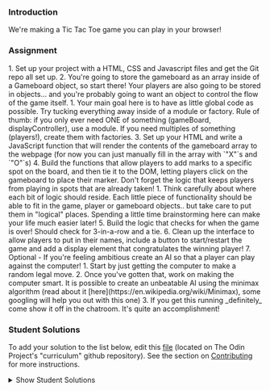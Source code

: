 ### Introduction
We're making a Tic Tac Toe game you can play in your browser!

### Assignment

<div class="lesson-content__panel" markdown="1">
1. Set up your project with a HTML, CSS and Javascript files and get the Git repo all set up.
2. You're going to store the gameboard as an array inside of a Gameboard object, so start there!  Your players are also going to be stored in objects... and you're probably going to want an object to control the flow of the game itself.
   1. Your main goal here is to have as little global code as possible.  Try tucking everything away inside of a module or factory.  Rule of thumb: if you only ever need ONE of something (gameBoard, displayController), use a module.  If you need multiples of something (players!), create them with factories.
3. Set up your HTML and write a JavaScript function that will render the contents of the gameboard array to the webpage (for now you can just manually fill in the array with `"X"`s and `"O"`s)
4. Build the functions that allow players to add marks to a specific spot on the board, and then tie it to the DOM, letting players click on the gameboard to place their marker. Don't forget the logic that keeps players from playing in spots that are already taken!
   1. Think carefully about where each bit of logic should reside. Each little piece of functionality should be able to fit in the game, player or gameboard objects.. but take care to put them in "logical" places.  Spending a little time brainstorming here can make your life much easier later!
5. Build the logic that checks for when the game is over!  Should check for 3-in-a-row and a tie.
6. Clean up the interface to allow players to put in their names, include a button to start/restart the game and add a display element that congratulates the winning player!
7. Optional - If you're feeling ambitious create an AI so that a player can play against the computer!
   1. Start by just getting the computer to make a random legal move.
   2. Once you've gotten that, work on making the computer smart.  It is possible to create an unbeatable AI using the minimax algorithm (read about it [here](https://en.wikipedia.org/wiki/Minimax), some googling will help you out with this one)
   3. If you get this running _definitely_ come show it off in the chatroom.  It's quite an accomplishment!
</div>

### Student Solutions
To add your solution to the list below, edit this [file](https://github.com/TheOdinProject/curriculum/blob/master/javascript/organizing-js/tic-tac-toe-project.md) (located on The Odin Project's "curriculum" github repository). See the section on [Contributing](http://github.com/TheOdinProject/curriculum/blob/master/contributing.md) for more instructions.

<details markdown="block">
  <summary> Show Student Solutions </summary>

- Add your solution below this line!
- [Tomodi98's Solution](https://github.com/Tomodi98/tic-tac-toe) - [View in Browser](https://tomodi98.github.io/tic-tac-toe/)
- [pklepa's Solution](https://github.com/pklepa/tic-tac-toe) - [View in Browser](https://pklepa.github.io/tic-tac-toe/)
- [Afzaman's Solution](https://github.com/afzaman/noughts-and-crosses) - [View in Browser](https://afzaman.github.io/noughts-and-crosses/)
- [Ideopunk's Solution](https://github.com/Ideopunk/tic-tac-toe) - [View in Browser](https://ideopunk.github.io/tic-tac-toe/)
- [Osechi3's Solution](https://github.com/osechi3/tic-tac-toe-game) - [View in Browser](https://osechi3.github.io/tic-tac-toe-game/)
- [Aidan's Solution](https://github.com/aidanwaugh/TheOdinProject/tree/master/09-tic-tac-toe) - [View in Browser](https://aidanwaugh.github.io/TheOdinProject/09-tic-tac-toe/)
- [RobisonWebDev's Solution](https://github.com/robisonwebdev/tic-tac-toe) - [View in Browser](http://davidrulonrobison.com/tic-tac-toe/)
- [JMira84's Solution](https://github.com/JMira84/Tic-Tac-Toe) - [View in Browser](https://jmira84.github.io/Tic-Tac-Toe/)
- [Kevin's Solution](https://github.com/Kevin-Satti-Projects/Projects/tree/master/Tic_Tac_Toe) - [View in Browser](https://kevin-satti-projects.github.io/Projects/Tic_Tac_Toe/)
- [Salvador Villalon's Solution](https://github.com/salvillalon45/theOdinProject-TicTacToe) - [View in Browser](https://salvillalon45.github.io/theOdinProject-TicTacToe/)
- [Alex Cole's Solution](https://github.com/AlexJ-Cole/TicTacToes) - [View in Browser](https://alexj-cole.github.io/TicTacToes/)
- [Andres Ruiz's Solution](https://github.com/Andrsrz/tic-tac-toe) - [View in Browser](https://andrsrz.github.io/tic-tac-toe/)
- [foolmonkey's Solution](https://github.com/foolmonkey/tic-tac-toe) - [View in Browser](https://foolmonkey.github.io/tic-tac-toe/)
- [kaliberpoziomka's Solution](https://github.com/kaliberpoziomka/tic-tac-toe) - [View in Browser](https://kaliberpoziomka.github.io/tic-tac-toe/)
- [mohamednasr20's Solution](https://github.com/mohamednasr20/ticTacToe.git) - [View in Browser]( https://mohamednasr20.github.io/ticTacToe/)
- [Andreaiaia's Solution](https://github.com/andreaiaia/tictactoe) - [View in Browser](https://andreaiaia.github.io/tictactoe/)
- [Platyphyllum's Solution](https://github.com/marboleda/tic-tac-toe) - [View in Browser](https://marboleda.github.io/tic-tac-toe/)
- [HeliumAce's Solution](https://github.com/HeliumAce/tic-tac-toe) - [View in Browser](https://heliumace.github.io/tic-tac-toe/)
- [jcai's Solution](https://github.com/jcai8649/tic-tac-toe) - [View in Browser](https://jcai8649.github.io/tic-tac-toe/)
- [blackstate's Solution](https://github.com/blackstate/tic-tac-toe) - [View in Browser](https://blackstate.github.io/tic-tac-toe/)
- [syeo-1's Solution](https://github.com/syeo-1/tictactoe) - [View in Browser](https://syeo-1.github.io/tictactoe/)
- [mortvicious's Solution](https://github.com/mortvicious/tic-tac-toe) - [View in Browser](https://mortvicious.github.io/tic-tac-toe/)
- [Chun's Solution](https://github.com/ashchunfai/tic-tac-toe) - [View in Browser](https://ashchunfai.github.io/tic-tac-toe/)
- [Diane998's Solution](https://github.com/Diane998/tic-tac-toe) - [View in Browser](https://diane998.github.io/tic-tac-toe/)
- [Tim's Solution](https://github.com/tpsst5/tic-tac-toe) - [View in Browser](https://tpsst5.github.io/tic-tac-toe/)
- [Vedant's Solution](https://github.com/vedantshetty/Odin_Project_Code/tree/master/Tic_Tac_Toe) - [View in Browser](https://vedantshetty.github.io/Odin_Project_Code/Tic_Tac_Toe/)
- [Lucio's Solution](https://github.com/JCarlosLucio/tic-tac-toe) - [View in Browser](https://jcarloslucio.github.io/tic-tac-toe/)
- [Austin's Solution](https://github.com/cudworth/tic-tac-toe) - [View in Browser](https://cudworth.github.io/tic-tac-toe/)
- [LenaChestnut's Solution](https://github.com/LenaChestnut/tic-tac-toe) - [View in Browser](https://lenachestnut.github.io/tic-tac-toe/)
- [MorganBonhomme's Solution](https://github.com/morganbonhomme/TicTacToe) - [View in Browser](https://morganbonhomme.github.io/TicTacToe/)
- [Johongirr's Solution](https://github.com/Johongirr/tic-tac-toe) - [View in Browser](https://johongirr.github.io/tic-tac-toe/)
- [TunzTunzTunz's Solution](https://github.com/tunztunztunz/Tic-Tac-Toe) - [View in Browser](https://tunztunztunz.github.io/Tic-Tac-Toe/)
- [Levan Mebonia's Solution](https://github.com/Levo96/TicTacToe_JS) - [View in Browser](https://levo96.github.io/TicTacToe_JS/)
- [Carl D'Oleo-Lundgren's Solution](https://github.com/carldoleolundgren/tic-tac-toe) - [View in Browser](https://carldoleolundgren.github.io/tic-tac-toe/)
- [justonhart's Solution](https://github.com/justonhart/tictactoe) - [View in Browser](https://justonh.art/tictactoe/)
- [Arf65's Solution](https://github.com/arf65/tic-tac-toe) - [View in Browser](https://arf65.github.io/tic-tac-toe/)
- [Lusiann's Solution](https://github.com/Lusiann/tris) - [View in Browser](https://lusiann.github.io/tris/)
- [Walmart-Cashier's Solution](https://github.com/Walmart-cashier/tic-tac-toe) - [View in Browser](https://walmart-cashier.github.io/tic-tac-toe/)
- [Denis Oluka's Solution](https://github.com/OlukaDenis/TicTacToe-Javascript) - [View in Browser](https://raw.githack.com/OlukaDenis/TicTacToe-Javascript/development/index.html)
- [Alan Contreras's Solution](https://github.com/AlanContrerasM/Tic-Tac-Toe) - [View in Browser](https://alancontrerasm.github.io/Tic-Tac-Toe/)
- [Zayeer's Solution (my own AI)](https://github.com/Zayeer/TIC-TAC-TOE) - [View in Browser](https://zayeer.github.io/TIC-TAC-TOE/)
- [Arthur Abia's Solution](https://github.com/arthurabia/Tic-Tac-Toe) - [View in Browser](https://arthurabia.github.io/Tic-Tac-Toe/)
- [AJMcDee's Solution (with own AI)](https://github.com/AJMcDee/TicTacToe) - [View in Browser](https://ajmcdee.github.io/TicTacToe/)
- [Jdonahue135's Solution](https://github.com/jdonahue135/tic-tac-toe) - [View in Browser](https://jdonahue135.github.io/tic-tac-toe/)
- [Andrija Jelenkovic's Solution](https://github.com/Amdrija/js-tic-tac-toe) - [View in Browser](https://amdrija.github.io/js-tic-tac-toe/)
- [rlaake's Solution](https://github.com/rlaake/Tic-Tac-Toe) - [View in Browser](https://rlaake.github.io/Tic-Tac-Toe/)
- [reneweiser's Solution](https://github.com/reneweiser/tictactoe) - [View in Browser](https://reneweiser.github.io/tictactoe/)
- [jc's Solution](https://github.com/avazkhan2808/project-tic-tac) - [View in Browser](https://avazkhan2808.github.io/project-tic-tac/)
- [MentalSkin's Solution (my own AI)](https://github.com/MentalSkin/tic-tac-toe) - [View on Browser](https://mentalskin.github.io/tic-tac-toe/)
- [hu-ng's Solution](https://github.com/hu-ng/tictactoe) - [View in Browswer](https://hu-ng.github.io/tictactoe/)
- [Muhymenul's Solution](https://github.com/muhymenulhaque/tic-tac-toe) - [View in Browser](https://muhymenulhaque.github.io/tic-tac-toe/)
- [André Rodrigues's Solution](https://github.com/ARodrigues92/tic-tac-toe) - [View in Browser](https://arodrigues92.github.io/tic-tac-toe/)
- [Charlotte Hues' Solution](https://github.com/charlotte-hues/Tic-Tac-Toe) - [View in Browser](https://charlotte-hues.github.io/Tic-Tac-Toe/)
- [Muhammad Ahmad's Solution](https://github.com/thisisMAhmad/tic-tac-toe) - [View in Browser](https://thisismahmad.github.io/tic-tac-toe/)
- [armagansnl's Solution (with Minimax)](https://github.com/armagansenol/project-tic-tac-toe) - [View in Browser](https://armagansenol.github.io/project-tic-tac-toe/)
- [Paul's Solution](https://github.com/ppayne12/tictactoe) - [View in Browser](https://ppayne12.github.io/tictactoe/)
- [Cody Degen's Solution (with Minimax)](https://github.com/codydegen/tictactoe) - [View in Browser](https://codydegen.github.io/tictactoe/)
- [Edd Sansome's Solution](https://github.com/casualc0der/tic-tac-toe/) - [View in Browser](https://casualc0der.github.io/tic-tac-toe/)
- [Lenny's Solution](https://github.com/Lenn-e/tic-tac-toe) - [View in Browser](https://lenn-e.github.io/tic-tac-toe/)
- [Dennis Cope's Solution](https://github.com/coped/tictactoe-js) - [View in Browser](https://coped.github.io/tictactoe-js/)
- [Langarus' Solution](https://github.com/langarus/TickTackToe) - [View in Browser](https://langarus.github.io/TickTackToe/)
- [Basskip's Solution](https://github.com/Basskip/tic-tac-toe)
- [Joseph's Solution](https://github.com/JosephPBallantyne/odinProject/tree/master/ticTacToe)
- [Odunsi Joseph's Solution](https://github.com/dhatguy/tictactoe) - [View in Browser](https://dhatguy.github.io/tictactoe)
- [mjwills-inf's Solution](https://github.com/mjwills-inf/-TOP-TicTacToe) - [View in Browser](https://mjwills-inf.github.io/-TOP-TicTacToe/)
- [Katarzyna Kaswen-Wilk's Solution](https://github.com/kikupiku/tic-tac-toe) - [View in Browser](https://kikupiku.github.io/tic-tac-toe/)
- [yldrmali's Solution](https://github.com/yldrmali/tictactoe) - [View in Browser](https://yldrmali.github.io/tictactoe/)
- [LorenzoMarinucci's Solution](https://github.com/LorenzoMarinucci/tic-tac-toe) - [View in Browser](https://lorenzomarinucci.github.io/tic-tac-toe/)
- [tracy2811's Solution](https://github.com/tracy2811/tic-tac-toe) - [View in Browser](https://tracy2811.github.io/tic-tac-toe/)
- [Justinkar's Solution (with Minimax)](https://github.com/justinkar/tic-tac-toe) - [View in Browser](https://justinkar.github.io/tic-tac-toe/)
- [dhatGuy & nearmint's Solution (with Minimax)](https://github.com/nearmint/tictactoe) - [View in Browser](https://nearmint.github.io/tictactoe/)
- [James's Solution](https://github.com/ericksen-github/Tic_Tac_Toe) - [View in Browser](https://ericksen-github.github.io/Tic_Tac_Toe/)
- [Simon's Solution](https://github.com/Sim-frpt/tic-tac-toe) - [View in Browser](https://sim-frpt.github.io/tic-tac-toe/)
- [Joshysmart's solution (with Minimax)](https://github.com/igorashs/tic-tac-toe) - [View in Browser](https://joshysmart.github.io/tic-tac-toe/)
- [Zakariye Yusuf's Solution](https://github.com/ZYusuf10/TicTacTo) - [View in Browser](https://zyusuf10.github.io/TicTacTo/index.html)
- [Shivam's Solution](https://github.com/shivamsaigupta/tic-tac-toe) - [View in Browser](https://shivamsaigupta.github.io/tic-tac-toe/) -[Sherman's Solution](https://github.com/shermansjliu/tic-tac-toe-js) - [View in Browser](https://shermansjliu.github.io/tic-tac-toe-js/)
- [Kevin Vuong's solution](https://github.com/fffear/tic-tac-toe-js) - [View in Browser](https://fffear.github.io/tic-tac-toe-js/)
- [Disco-Trooper's solution (with Minimax)](https://github.com/disco-trooper/tic-tac-toe) - [View in Browser](http://disco-trooper.github.io/tic-tac-toe/)
- [Braxton's solution](https://github.com/braxtonlemmon/tic-tac-toe-js) - [View in Browser](https://braxtonlemmon.github.io/tic-tac-toe-js/)
- [Alex's solution](https://github.com/AlexDorrington/Tic-Tac-Toe) - [View in Browser](https://alexdorrington.github.io/Tic-Tac-Toe/)
- [Kris Tobiasson's solution (with Minimax)](https://github.com/highpockets/tic-tac-toe) - [View in Browser](https://highpockets.github.io/tic-tac-toe/)
- [todoroff's solution (with Minimax)](https://github.com/todoroff/tic-tac-toe) - [View in Browser](https://todoroff.github.io/tic-tac-toe/)
- [Julio's solution](https://github.com/julio22b/tic-tac-toe) - [View in Browser](https://julio22b.github.io/tic-tac-toe/)
- [Saad Tarhi's Solution (AI: Alpha-Beta Pruning (Improved Mini-Max) & Great UI/UX design)](https://github.com/tarhi-saad/tic-tac-toe) - [Play in Browser](https://tarhi-saad.github.io/tic-tac-toe/)
- [Luky's Solution](https://github.com/lcyne/tic-tac-toe) - [View in Browser](https://lcyne.github.io/tic-tac-toe/)
- [Anmol's Solution](https://github.com/6point022/tic-tac-toe) - [View in Browser](https://6point022.github.io/tic-tac-toe/)
- [Andrew M's Solution](https://github.com/a6macleod/js_tictactoe) - [View in Browser](https://a6macleod.github.io/js_tictactoe/)
- [Leticia's solution](https://github.com/gradiva/odin-fullstack-javascript/tree/master/02-JavaScript/01-Organizing_JavaScript_Code/02-Factory_Functions_and_Module_Pattern/tic-tac-toe) - [View in Browser](https://hidden-castle-05197.herokuapp.com/)
- [Esteban's Solution](https://github.com/estebanmoroy/tic-tac-toe) - [View in Browser](https://estebanmoroy.github.io/tic-tac-toe/)
- [Igorashs's Solution](https://github.com/igorashs/tic-tac-toe) - [View in Browser](https://igorashs.github.io/tic-tac-toe/)
- [Jacavena's Solution](https://github.com/Jacavena/tic-tac-toe) - [View in Browser](https://jacavena.github.io/tic-tac-toe/)
- [Bollinca's Solution](https://github.com/bollinca/tic-tac-toe) - [View in Browser](https://bollinca.github.io/tic-tac-toe/)
- [JB's Solution](https://github.com/ugSh7hbY/tictactoe) - [View in Browser](https://ugsh7hby.github.io/tictactoe/)
- [Vedat Aydin's Solution](https://github.com/mvedataydin/tic-tac-toe) - [View in Browser](https://mvedataydin.github.io/tic-tac-toe/)
- [Kai's Solution](https://github.com/KaiVandivier/tic-tac-toe-js) - [View in Browser](https://kaivandivier.github.io/tic-tac-toe-js/)
- [Joey Van Lierop's Solution](https://github.com/joeyvanlierop/tic-tac-toe) - [View in Browser](https://joeyvanlierop.github.io/tic-tac-toe/)
- [Evan's Solution](https://github.com/evan-kapantais/tic-tac-toe) - [View in Browser](https://evan-kapantais.github.io/tic-tac-toe/)
- [Eljoey's Solution](https://github.com/eljoey/Tic-Tac-Toe) - [View in Browser](https://eljoey.github.io/Tic-Tac-Toe/)
- [Vollantre's solution](https://github.com/vollantre/tic_tac_toeJS) - [View in Browser](https://vollantre.github.io/tic_tac_toeJS/)
- [Henry Kirya's solution](https://github.com/harrika/tictac) - [View in Browser](https://harrika.github.io/tictac/)
- [Bojo's solution](https://github.com/BojoZahariev/TicTacToe) - [View in Browser](https://bojozahariev.github.io/TicTacToe/)
- [Daniel Ryu's solution](https://github.com/dryu99/tic-tac-toe) - [View in Browser](https://dryu99.github.io/tic-tac-toe/)
- [ARaut9's solution](https://github.com/ARaut9/Tic-Tac-Toe) - [View in Browser](https://araut9.github.io/Tic-Tac-Toe/)
- [Jason McKee's solution](https://github.com/jttmckee/odin-tic-tac-toe) - [View in Browser](https://jttmckee.github.io/odin-tic-tac-toe/)
- [Simon Tharby's solution](https://github.com/jinjagit/ticTacToe) - [View in browser](https://jinjagit.github.io/ticTacToe/)
- [Ricala's Solution](https://github.com/Ricala/tic-tac-toe) - [View in Browser](https://ricala.github.io/tic-tac-toe/)
- [Djo1e's Solution](https://github.com/Djo1e/tic-tac-toe) - [View in Browser](https://djo1e.github.io/tic-tac-toe/)
- [balowulf's Solution](https://github.com/balowulf/ticTacToe) - [View in Browser](https://balowulf.github.io/ticTacToe/)
- [Aggy's Solution](https://github.com/atarsa/tic-tac-toe-js) - [View in Browser](https://atarsa.github.io/tic-tac-toe-js/)
- [Hammad Ahmed's Solution](https://github.com/shammadahmed/tic-tac-toe) - [View in Browser](https://shammadahmed.github.io/tic-tac-toe/)
- [Chris MacSwan's Solution](https://github.com/cmacswan07/tic_tac_toe) - [View in Browser](https://cmacswan07.github.io/tic_tac_toe/)
- [Max Garber's Solution](https://github.com/bubblebooy/Odin-Javascript) - [View in Browser](https://bubblebooy.github.io/Odin-Javascript/ticTacToe.html)
- [Nate Dimock's Solution](https://github.com/Flakari/tic-tac-toe) - [View in Browser](https://flakari.github.io/tic-tac-toe/)
- [scarey18's solution (with unbeatable ai)](https://github.com/scarey18/unbeatable-tic-tac-toe) - [View in Browser](https://scarey18.github.io/unbeatable-tic-tac-toe/)
- [Javier Machin's solution](https://github.com/Javier-Machin/js-tic-tac-toe) - [View in browser](https://javier-machin.github.io/js-tic-tac-toe/)
- [Qin's solution](https://github.com/hyathynth/TicTacToe) - [View in browser](https://hyathynth.github.io/TicTacToe/)
- [leosoaivan's solution](https://github.com/leosoaivan/js-tictactoe) - [View in browser](http://leosoaivan.com/js-tictactoe)
- [nmac's solution (with minimax)](https://github.com/nmacawile/js-tic-tac-toe) - [Game](https://htmlpreview.github.io/?https://github.com/nmacawile/js-tic-tac-toe/blob/master/index.html)
- [Johan Morin's Solution](https://github.com/MorrisMalone/tic-tac-toe) - [View in Browser](https://morrismalone.github.io/tic-tac-toe/)
- [brxck's solution](https://github.com/brxck/tic-tac-toe-js) - [View in Browser](http://brockmcelroy.com/tic-tac-toe-js/)
- [theghall's solution](https://github.com/theghall/odin-tic-tac-toe) - [View in Browser](https://theghall.github.io/odin-tic-tac-toe/)
- [Andrew's Solution](https://github.com/andrewr224/Tic-Tac-Toe-JS) - [View in Browser](https://andrewr224.github.io/Tic-Tac-Toe-JS/)
- [mindovermiles262's Solution](https://github.com/mindovermiles262/tictactoejs) - [View in Browser](https://mindovermiles262.github.io/tictactoejs/)
- [Jonathan Yiv's solution](https://github.com/JonathanYiv/web-tic-tac-toe) - [View in browser](https://jonathanyiv.github.io/web-tic-tac-toe/)
- [Rob Hitt's solution](https://github.com/robhitt/tic-tac-toe-js) - [View in browser](https://robhitt.github.io/tic-tac-toe-js/)
- [walnutdust's solution](https://github.com/walnutdust/tic-tac-toe) - [View in browser](https://walnutdust.github.io/tic-tac-toe/)
- [Jmoore30's solution](https://github.com/jmooree30/JS-Tic-Tac-Toe) - [View in browser](https://jmooree30.github.io/JS-Tic-Tac-Toe/)
- [Ezequiel Espinoza's solution](https://github.com/ezeaspie/tictactoe) - [View in browser](https://ezeaspie.github.io/tictactoe/index.html)
- [codyloyd's solution](https://github.com/codyloyd/plainJS-tic-tac-toe) - [View in browser](http://codyloyd.com/plainJS-tic-tac-toe/)
- [Rémy's solution](https://codepen.io/beumsk/pen/ZevLbx) - [View in browser](https://codepen.io/beumsk/full/ZevLbx)
- [Nick's solution](https://sinclairnick.github.io/tictactoe/) - [View in browser](https://sinclairnick.github.io/tictactoe/)
- [Caner Sezgin's solution](https://github.com/casedo/Tic-Tac-Toe) - [View in browser](http://bit.ly/ticTacToe)
- [Katineto's solution](https://github.com/Katineto/tic-tac-toe) - [View in browser](https://katineto.github.io/tic-tac-toe/)
- [sampsonmao's solution](https://github.com/sampsonmao/tic-tac-toe) - [View in browser](https://sampsonmao.github.io/tic-tac-toe/)
- [Uy Bình's solution](https://github.com/uybinh/tic_tac_toe_web) - [View in browser](https://uybinh.github.io/tic_tac_toe_web/)
- [Punnadittr's solution](https://github.com/punnadittr/js_tictactoe) - [View in browser](https://punnadittr.github.io/js_tictactoe/)
- [Heyalvaro's solution](https://github.com/heyalvaro/tictactoe.js) - [View in browser](http://heyalvaro.com/tictactoe.js)
- [Francisco Carlos's solution](https://github.com/fcarlosdev/the_odin_project/tree/master/js_tic_tac_toe) - [View in browser](http://htmlpreview.github.io/?https://github.com/fcarlosdev/the_odin_project/blob/master/js_tic_tac_toe/index.html)
- [Alexfuro's Solution](https://github.com/alexfuro/odin_tic_tac_toe) - [View in Browser](https://alfuro-tic-tac-toe.netlify.com/)
- [aznafro's Solution](https://github.com/aznafro/tictactoe) - [View in Browser](https://aznafro.github.io/tictactoe/)
- [Areeba's Solution](https://github.com/AREEBAISHTIAQ/tic-tac-toe-js) - [View in browser](https://areebaishtiaq.github.io/tic-tac-toe-js/)
- [Taylor J's Solution](https://github.com/taylorjohannsen/tictactoe) - [View in browser](https://taylorjohannsen.github.io/tictactoe/)
- [Halkim44's game (PvP and P vs unbeatable CPU)](https://github.com/halkim44/tic-tac-toe-TOP) - [play Tic-Tac-Toe](https://halkim44.github.io/tic-tac-toe-TOP/)
- [Valentino Valenti's solution (p1 vs p2 - minimax)](https://github.com/1ba1/tic-tac-toe) - [Play it in browser](https://1ba1.github.io/tic-tac-toe/)
- [Ubaid Manzoor Wani](https://github.com/Ubaid-Manzoor/Tic-Tac-To) - [View in Browser](https://ubaid-manzoor.github.io/Tic-Tac-To/)
- [JamCry's Solution](https://github.com/jamcry/js-tictactoe) - [View in Browser](https://jamcry.github.io/js-tictactoe/)
- [Maxime's Solution](https://github.com/Maxime-Beaufils/JS-TicTacToe-PvsAI) - [View in Browser](https://maxime-beaufils.github.io/JS-TicTacToe-PvsAI/)
- [Ousmane's solution](https://kitague.github.io/Tic-Tac-Toe-Game/) - [View in Browser](https://kitague.github.io/Tic-Tac-Toe-Game/)
- [Gene Mecija's Solution](https://github.com/genemecija/Tic-Tac-Toe) - [View in Browser](https://genemecija.github.io/Tic-Tac-Toe/)
- [Javier Arias's Solution](https://github.com/jfariasf/TOP-tictactoe) - [View in Browser](https://jfariasf.github.io/TOP-tictactoe/)
- [Ryan Floyd's Solution](https://github.com/MrRyanFloyd/tictactoe) - [View in Browser](https://mrryanfloyd.github.io/tictactoe/)
- [JoshAubrey's Solution](https://github.com/JoshAubrey/tic-tac-toe) - [View in Browser](https://joshaubrey.github.io/tic-tac-toe/)
- [Harry Coburn's Solution](https://github.com/mattibun/odin-tic-tac-toe) - [View in Browser](https://mattibun.github.io/odin-tic-tac-toe)
- [Martink-rsa's Solution](https://github.com/martink-rsa/tic_tac_toe/) - [View in Browser](https://martink-rsa.github.io/tic_tac_toe/)
- [Joe Lee's Solution](https://github.com/joedravarol/tic_tac_toe) - [View in Browser](https://joedravarol.github.io/tic_tac_toe/)
- [Brendaneus' Solution](https://theodinprojects.live/courses/javascript/projects/tic-tac-toe-(javascript))
- [Andrécio's Solution](https://github.com/andreciobezerra/tic-tac-toe) - [View in Browser](https://andreciobezerra.github.io/tic-tac-toe/)
- [Emil Dimitrov's Solution](https://github.com/edmtrv/tictactoe-js) - [View in Browser](https://edmtrv.github.io/tictactoe-js/)
- [Vorelli's Solution](https://github.com/Vorelli/Tic-Tac-Toe) - [View in Browser](https://vorelli.github.io/Tic-Tac-Toe/)
- [Jkraf002's Solution](https://github.com/jkraf002/tic-tac-toe) - [View in Browser](https://jkraf002.github.io/tic-tac-toe/)
- [AlexGioffDev's Solution](https://github.com/AlexGioffDev/JS_TicTacToeGame) - [View in Browser](https://alexgioffdev.github.io/JS_TicTacToeGame/)
- [Supasus's Solution](https://supasus.github.io/js-tictactoe/) - [View in Browser](https://github.com/supasus/js-tictactoe)
- [mmboyce's Solution](https://github.com/mmboyce/tic-tac-toe/) - [View in Browser](https://mmboyce.github.io/tic-tac-toe/)
- [Hamohuh's Solution](https://github.com/hamohuh/tic_tac_toe) - [View in Browser](https://hamohuh.github.io/tic_tac_toe)
- [Tomstrat's Solution](https://github.com/tomstrat/tictactoe) - [View in Browser](https://tomstrat.github.io/tictactoe)
- [ricardo-gonzalez-villegas's Solution](https://github.com/ricardo-gonzalez-villegas/tic-tac-toe/) - [View in Browser](https://ricardo-gonzalez-villegas.github.io/tic-tac-toe/)
- [BunnyTheLifeguard's Solution](https://github.com/BunnyTheLifeguard/tictactoe) - [View in Browser](https://bunnythelifeguard.github.io/tictactoe/)
- [Ivnosing's Solution](https://github.com/Ivnosing/tic-tac-toe) - [View in Browser](https://ivnosing.github.io/tic-tac-toe/)
- [DamnedLag's Solution](https://github.com/Damnedlag/Project-TicTacToe) - [View in Browser](https://damnedlag.github.io/Project-TicTacToe/)
- [Rye Guy's Solution](https://github.com/r-hathcock/tic_tac_toe)
- [Rey van den Berg's Solution](https://github.com/Rey810/Tic-Tac-Toe) - [View in Browser](https://rey810.github.io/Tic-Tac-Toe/)
- [barrysweeney's Solution](https://github.com/barrysweeney/tic-tac-toe) - [View in Browser](https://barrysweeney.github.io/tic-tac-toe/)
- [BlessedOneKobo's Solution](https://github.com/BlessedOneKobo/tic-tac-toe) - [View in Browser](https://blessedonekobo.github.io/tic-tac-toe/)
- [Michael Doudy's Solution (PvP and PvC)](https://github.com/mdoudy90/TicTacToe) - [View in Browser](https://mdoudy90.github.io/TicTacToe/)
- [Vitaly Osipov's Solution](https://github.com/vi7ali/tic-tac-toe) - [View in Browser](https://vi7ali.github.io/tic-tac-toe/)
- [ranmaru22's Solution (including AI)](https://github.com/ranmaru22/the_odin_project/tree/master/tic-tac-toe) - [View in Browser](https://ranmaru22.github.io/the_odin_project/tic-tac-toe/)
- [Tim Kelly's Solution](https://github.com/TimKellyTK/project-tic-tac-toe) - [View in Browser](https://timkellytk.github.io/project-tic-tac-toe/)
- [OneBitBoi's Solution](https://github.com/OneBitBoi/tic_tac_toe) - [View in Browser](https://onebitboi.github.io/tic_tac_toe/)
- [alicee88's Solution](https://github.com/alicee88/odin-tictactoe) - [View in Browser](https://alicee88.github.io/odin-tictactoe/)
- [kasweigart's Solution](https://github.com/kasweigart/Tic-Tac-Toe) - [View in Browser](https://kasweigart.github.io/Tic-Tac-Toe/)
- [m-rejdych's Solution](https://github.com/m-rejdych/Tic-Tac-Toe) - [View in Browser](https://m-rejdych.github.io/Tic-Tac-Toe/)
- [Joe Thompson's Solution](https://github.com/jlthompso/tic-tac-toe) - [View in Browser](https://jlthompso.github.io/tic-tac-toe/)
- [Lexolf's Solution](https://github.com/lexolf/tic-tac-toe) - [View in Browser](https://lexolf.github.io/tic-tac-toe/)
- [Mousam's Solution](https://github.com/mousamdhakal/tic-tac-toe) - [View in Browser](http://mousamdhakal.me/tic-tac-toe/)
- [Ozan Sozuoz's Solution](https://github.com/ozansozuozgit/tic-tac-toe) - [View in Browser](https://ozansozuozgit.github.io/tic-tac-toe/)
- [FortyPercentTitanium's Solution](https://github.com/fortypercenttitanium/tictactoe) - [View in Browser](https://fortypercenttitanium.github.io/tictactoe/)
- [kbrdsk's Solution](https://github.com/kbrdsk/tic-tac-toe) - [View in Browser](https://kbrdsk.github.io/tic-tac-toe/)
- [Matyd's Solution](https://github.com/MatyD356/tic-tac-toe) - [View in Browser](https://matyd356.github.io/tic-tac-toe/)
- [Adriel Bruno's Solution](https://github.com/AdrielTrigger/top-tictactoe) - [View in Browser](https://adrieltrigger.github.io/top-tictactoe/)
- [kmson7's Solution](https://github.com/kmson7/ticTacToe) - [View in Browser](https://kmson7.github.io/ticTacToe/)
- [Tristan Ross's Solution](https://github.com/TristanRoss/tic-tac-toe) - [View in Browser](https://tristanross.github.io/tic-tac-toe/)
- [adilahmad321's Solution](https://github.com/adilahmad321/Tic-Tac-Toe) - [View in Browser](https://adilahmad321.github.io/Tic-Tac-Toe/)
- [themetar's Solution](https://github.com/themetar/tic-tac-toe-top) - [View in Browser](https://themetar.github.io/tic-tac-toe-top/)
- [Kmt5422's Solution](https://github.com/kmt5422/tic-tac-toe) - [View in Browser](https://kmt5422.github.io/tic-tac-toe/)
- [oppowag's Solution](https://github.com/oppowag/tictactoe) - [View in Browser](https://oppowag.github.io/tictactoe/)
- [DurandalOne's Solution](https://github.com/DurandalOne/TicTacToe) - [View in Browser](https://durandalone.github.io/TicTacToe/)
- [alxmkh's Solution](https://github.com/alxmkh/tic_tac_toe) - [View in Browser](https://alxmkh.github.io/tic_tac_toe/)
- [Chandra's Solution](https://github.com/CodeSurfer3022/Tic-Tac-Toe) - [View in Browser](https://codesurfer3022.github.io/Tic-Tac-Toe/)
- [Khabiir's Solution](https://github.com/khabiirk/Tic-Tac-Toe)
- [constantinginga's Solution](https://github.com/constantinginga/tic-tac-toe) - [View in Browser](https://constantinginga.github.io/tic-tac-toe/)
- [Nijepa's Solution](https://github.com/nijepa/tic-tac-toe) - [View in Browser](https://nijepa.github.io/tic-tac-toe/)
</details>
